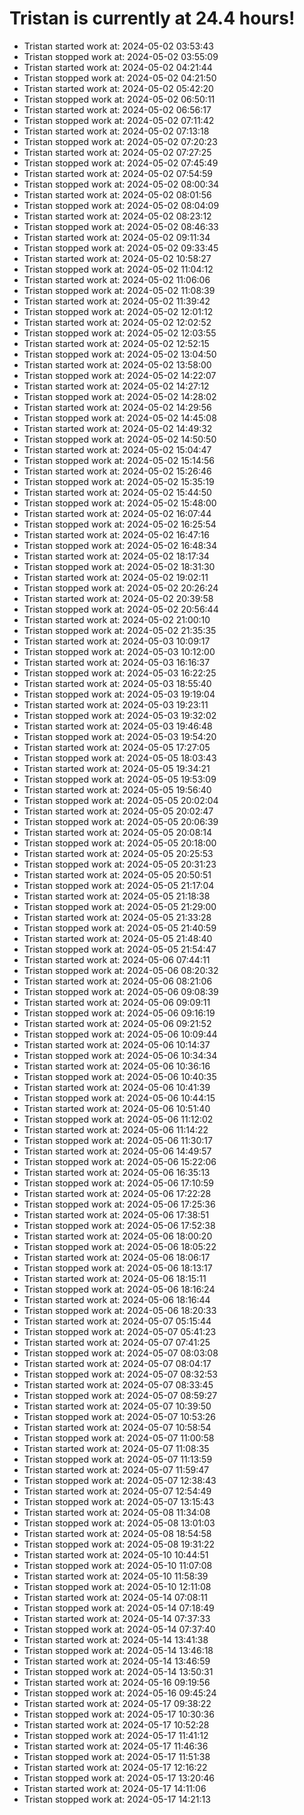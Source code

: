 # Tristan is currently at 24.4 hours!
* Tristan started work at: 2024-05-02 03:53:43
* Tristan stopped work at: 2024-05-02 03:55:09
* Tristan started work at: 2024-05-02 04:21:44
* Tristan stopped work at: 2024-05-02 04:21:50
* Tristan started work at: 2024-05-02 05:42:20
* Tristan stopped work at: 2024-05-02 06:50:11
* Tristan started work at: 2024-05-02 06:56:17
* Tristan stopped work at: 2024-05-02 07:11:42
* Tristan started work at: 2024-05-02 07:13:18
* Tristan stopped work at: 2024-05-02 07:20:23
* Tristan started work at: 2024-05-02 07:27:25
* Tristan stopped work at: 2024-05-02 07:45:49
* Tristan started work at: 2024-05-02 07:54:59
* Tristan stopped work at: 2024-05-02 08:00:34
* Tristan started work at: 2024-05-02 08:01:56
* Tristan stopped work at: 2024-05-02 08:04:09
* Tristan started work at: 2024-05-02 08:23:12
* Tristan stopped work at: 2024-05-02 08:46:33
* Tristan started work at: 2024-05-02 09:11:34
* Tristan stopped work at: 2024-05-02 09:33:45
* Tristan started work at: 2024-05-02 10:58:27
* Tristan stopped work at: 2024-05-02 11:04:12
* Tristan started work at: 2024-05-02 11:06:06
* Tristan stopped work at: 2024-05-02 11:08:39
* Tristan started work at: 2024-05-02 11:39:42
* Tristan stopped work at: 2024-05-02 12:01:12
* Tristan started work at: 2024-05-02 12:02:52
* Tristan stopped work at: 2024-05-02 12:03:55
* Tristan started work at: 2024-05-02 12:52:15
* Tristan stopped work at: 2024-05-02 13:04:50
* Tristan started work at: 2024-05-02 13:58:00
* Tristan stopped work at: 2024-05-02 14:22:07
* Tristan started work at: 2024-05-02 14:27:12
* Tristan stopped work at: 2024-05-02 14:28:02
* Tristan started work at: 2024-05-02 14:29:56
* Tristan stopped work at: 2024-05-02 14:45:08
* Tristan started work at: 2024-05-02 14:49:32
* Tristan stopped work at: 2024-05-02 14:50:50
* Tristan started work at: 2024-05-02 15:04:47
* Tristan stopped work at: 2024-05-02 15:14:56
* Tristan started work at: 2024-05-02 15:26:46
* Tristan stopped work at: 2024-05-02 15:35:19
* Tristan started work at: 2024-05-02 15:44:50
* Tristan stopped work at: 2024-05-02 15:48:00
* Tristan started work at: 2024-05-02 16:07:44
* Tristan stopped work at: 2024-05-02 16:25:54
* Tristan started work at: 2024-05-02 16:47:16
* Tristan stopped work at: 2024-05-02 16:48:34
* Tristan started work at: 2024-05-02 18:17:34
* Tristan stopped work at: 2024-05-02 18:31:30
* Tristan started work at: 2024-05-02 19:02:11
* Tristan stopped work at: 2024-05-02 20:26:24
* Tristan started work at: 2024-05-02 20:39:58
* Tristan stopped work at: 2024-05-02 20:56:44
* Tristan started work at: 2024-05-02 21:00:10
* Tristan stopped work at: 2024-05-02 21:35:35
* Tristan started work at: 2024-05-03 10:09:17
* Tristan stopped work at: 2024-05-03 10:12:00
* Tristan started work at: 2024-05-03 16:16:37
* Tristan stopped work at: 2024-05-03 16:22:25
* Tristan started work at: 2024-05-03 18:55:40
* Tristan stopped work at: 2024-05-03 19:19:04
* Tristan started work at: 2024-05-03 19:23:11
* Tristan stopped work at: 2024-05-03 19:32:02
* Tristan started work at: 2024-05-03 19:46:48
* Tristan stopped work at: 2024-05-03 19:54:20
* Tristan started work at: 2024-05-05 17:27:05
* Tristan stopped work at: 2024-05-05 18:03:43
* Tristan started work at: 2024-05-05 19:34:21
* Tristan stopped work at: 2024-05-05 19:53:09
* Tristan started work at: 2024-05-05 19:56:40
* Tristan stopped work at: 2024-05-05 20:02:04
* Tristan started work at: 2024-05-05 20:02:47
* Tristan stopped work at: 2024-05-05 20:06:39
* Tristan started work at: 2024-05-05 20:08:14
* Tristan stopped work at: 2024-05-05 20:18:00
* Tristan started work at: 2024-05-05 20:25:53
* Tristan stopped work at: 2024-05-05 20:31:23
* Tristan started work at: 2024-05-05 20:50:51
* Tristan stopped work at: 2024-05-05 21:17:04
* Tristan started work at: 2024-05-05 21:18:38
* Tristan stopped work at: 2024-05-05 21:29:00
* Tristan started work at: 2024-05-05 21:33:28
* Tristan stopped work at: 2024-05-05 21:40:59
* Tristan started work at: 2024-05-05 21:48:40
* Tristan stopped work at: 2024-05-05 21:54:47
* Tristan started work at: 2024-05-06 07:44:11
* Tristan stopped work at: 2024-05-06 08:20:32
* Tristan started work at: 2024-05-06 08:21:06
* Tristan stopped work at: 2024-05-06 09:08:39
* Tristan started work at: 2024-05-06 09:09:11
* Tristan stopped work at: 2024-05-06 09:16:19
* Tristan started work at: 2024-05-06 09:21:52
* Tristan stopped work at: 2024-05-06 10:09:44
* Tristan started work at: 2024-05-06 10:14:37
* Tristan stopped work at: 2024-05-06 10:34:34
* Tristan started work at: 2024-05-06 10:36:16
* Tristan stopped work at: 2024-05-06 10:40:35
* Tristan started work at: 2024-05-06 10:41:39
* Tristan stopped work at: 2024-05-06 10:44:15
* Tristan started work at: 2024-05-06 10:51:40
* Tristan stopped work at: 2024-05-06 11:12:02
* Tristan started work at: 2024-05-06 11:14:22
* Tristan stopped work at: 2024-05-06 11:30:17
* Tristan started work at: 2024-05-06 14:49:57
* Tristan stopped work at: 2024-05-06 15:22:06
* Tristan started work at: 2024-05-06 16:35:13
* Tristan stopped work at: 2024-05-06 17:10:59
* Tristan started work at: 2024-05-06 17:22:28
* Tristan stopped work at: 2024-05-06 17:25:36
* Tristan started work at: 2024-05-06 17:38:51
* Tristan stopped work at: 2024-05-06 17:52:38
* Tristan started work at: 2024-05-06 18:00:20
* Tristan stopped work at: 2024-05-06 18:05:22
* Tristan started work at: 2024-05-06 18:06:17
* Tristan stopped work at: 2024-05-06 18:13:17
* Tristan started work at: 2024-05-06 18:15:11
* Tristan stopped work at: 2024-05-06 18:16:24
* Tristan started work at: 2024-05-06 18:16:44
* Tristan stopped work at: 2024-05-06 18:20:33
* Tristan started work at: 2024-05-07 05:15:44
* Tristan stopped work at: 2024-05-07 05:41:23
* Tristan started work at: 2024-05-07 07:41:25
* Tristan stopped work at: 2024-05-07 08:03:08
* Tristan started work at: 2024-05-07 08:04:17
* Tristan stopped work at: 2024-05-07 08:32:53
* Tristan started work at: 2024-05-07 08:33:45
* Tristan stopped work at: 2024-05-07 08:59:27
* Tristan started work at: 2024-05-07 10:39:50
* Tristan stopped work at: 2024-05-07 10:53:26
* Tristan started work at: 2024-05-07 10:58:54
* Tristan stopped work at: 2024-05-07 11:00:58
* Tristan started work at: 2024-05-07 11:08:35
* Tristan stopped work at: 2024-05-07 11:13:59
* Tristan started work at: 2024-05-07 11:59:47
* Tristan stopped work at: 2024-05-07 12:38:43
* Tristan started work at: 2024-05-07 12:54:49
* Tristan stopped work at: 2024-05-07 13:15:43
* Tristan started work at: 2024-05-08 11:34:08
* Tristan stopped work at: 2024-05-08 13:01:03
* Tristan started work at: 2024-05-08 18:54:58
* Tristan stopped work at: 2024-05-08 19:31:22
* Tristan started work at: 2024-05-10 10:44:51
* Tristan stopped work at: 2024-05-10 11:07:08
* Tristan started work at: 2024-05-10 11:58:39
* Tristan stopped work at: 2024-05-10 12:11:08
* Tristan started work at: 2024-05-14 07:08:11
* Tristan stopped work at: 2024-05-14 07:18:49
* Tristan started work at: 2024-05-14 07:37:33
* Tristan stopped work at: 2024-05-14 07:37:40
* Tristan started work at: 2024-05-14 13:41:38
* Tristan stopped work at: 2024-05-14 13:46:18
* Tristan started work at: 2024-05-14 13:46:59
* Tristan stopped work at: 2024-05-14 13:50:31
* Tristan started work at: 2024-05-16 09:19:56
* Tristan stopped work at: 2024-05-16 09:45:24
* Tristan started work at: 2024-05-17 09:38:22
* Tristan stopped work at: 2024-05-17 10:30:36
* Tristan started work at: 2024-05-17 10:52:28
* Tristan stopped work at: 2024-05-17 11:41:12
* Tristan started work at: 2024-05-17 11:46:36
* Tristan stopped work at: 2024-05-17 11:51:38
* Tristan started work at: 2024-05-17 12:16:22
* Tristan stopped work at: 2024-05-17 13:20:46
* Tristan started work at: 2024-05-17 14:11:06
* Tristan stopped work at: 2024-05-17 14:21:13
